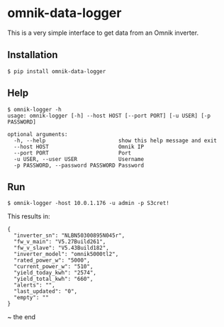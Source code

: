 # omnik-data-logger

This is a very simple interface to get data from an Omnik inverter.

## Installation
```
$ pip install omnik-data-logger
```

## Help
```
$ omnik-logger -h
usage: omnik-logger [-h] --host HOST [--port PORT] [-u USER] [-p PASSWORD]

optional arguments:
  -h, --help                       show this help message and exit
  --host HOST                      Omnik IP
  --port PORT                      Port
  -u USER, --user USER             Username
  -p PASSWORD, --password PASSWORD Password
```

## Run

```
$ omnik-logger -host 10.0.1.176 -u admin -p S3cret!
```

This results in:

```
{
  "inverter_sn": "NLBN50300895N045r",
  "fw_v_main": "V5.27Build261",
  "fw_v_slave": "V5.43Build182",
  "inverter_model": "omnik5000tl2",
  "rated_power_w": "5000",
  "current_power_w": "510",
  "yield_today_kwh": "2574",
  "yield_total_kwh": "660",
  "alerts": "",
  "last_updated": "0",
  "empty": ""
}
```

~ the end